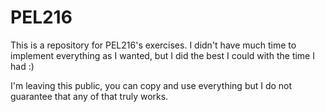 PEL216
======

This is a repository for PEL216's exercises.
I didn't have much time to implement everything as I wanted, but I did the best I could with the time I had :)

I'm leaving this public, you can copy and use everything but I do not guarantee that any of that truly works.

